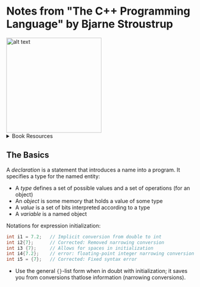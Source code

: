 # Notes from "The C++ Programming Language" by Bjarne Stroustrup

<img src="images/1744359541209.png" alt="alt text" width="250px">

<details>
<summary>Book Resources</summary>

- [Book Resources](https://www.stroustrup.com/4th.html)

</details>

## The Basics  

A *declaration* is a statement that introduces a name into a program. It specifies a type for the named entity:
- A *type* defines a set of possible values and a set of operations (for an object)
- An *object* is some memory that holds a value of some type
- A *value* is a set of bits interpreted according to a type
- A *variable* is a named object

Notations for expression initialization:
```cpp
int i1 = 7.2;   // Implicit conversion from double to int
int i2{7};      // Corrected: Removed narrowing conversion
int i3 {7};     // Allows for spaces in initialization
int i4{7.2};    // error: floating-point integer narrowing conversion
int i5 = {7};   // Corrected: Fixed syntax error
```

- Use the general `{}`-list form when in doubt with initialization; it saves you from conversions thatlose information (narrowing conversions).


